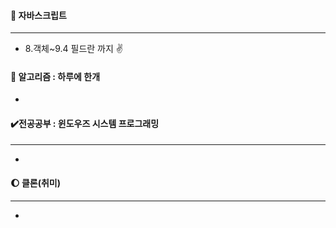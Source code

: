 #### :red_circle: 자바스크립트

---

* 8.객체~9.4 필드란 까지 :v:



#### 📖 알고리즘 : 하루에 한개

* 




#### ✔️전공공부 : 윈도우즈 시스템 프로그래밍 

------

* 



#### :moon: 클론(취미)

---

* 





